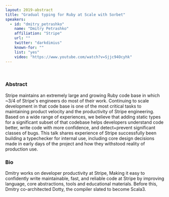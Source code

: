 ```yaml
---
layout: 2019-abstract
title: "Gradual typing for Ruby at Scale with Sorbet"
speakers:
  - id: "dmitry_petrashko"
    name: "Dmitry Petrashko"
    affiliation: "Stripe"
    url: ""
    twitter: "darkdimius"
    known-for: ""
    list: "yes"
    video: "https://www.youtube.com/watch?v=Sjjc94Ocyhk"
---
```


<br/>

### Abstract

Stripe maintains an extremely large and growing Ruby code base in which ~3/4 of Stripe's engineers do most of their work. Continuing to scale development in that code base is one of the most critical tasks to maintaining product velocity and the productivity of Stripe engineering. Based on a wide range of experiences, we believe that adding static types for a significant subset of that codebase helps developers understand code better, write code with more confidence, and detect+prevent significant classes of bugs. This talk shares experience of Stripe successfully been building a typechecker for internal use, including core design decisions made in early days of the project and how they withstood reality of production use.

### Bio

Dmitry works on developer productivity at Stripe, Making it easy to confidently write maintainable, fast, and reliable code at Stripe by improving language, core abstractions, tools and educational materials. Before this, Dmitry co-architected Dotty, the compiler slated to become Scala3.

